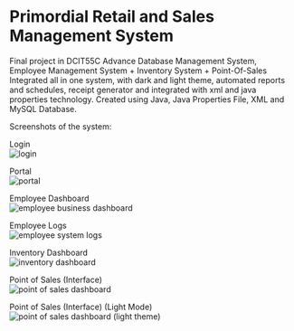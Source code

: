 # Primordial Retail and Sales Management System
Final project in DCIT55C Advance Database Management System, Employee Management System + Inventory System + Point-Of-Sales Integrated all in one system, with dark and light theme, automated reports and schedules, receipt generator and integrated with xml and java properties technology. Created using Java, Java Properties File, XML and MySQL Database.

Screenshots of the system:

Login<br />
![login](https://user-images.githubusercontent.com/55197203/117822189-e7e42e80-b29e-11eb-878f-d43a423ea3e9.JPG)

Portal<br />
![portal](https://user-images.githubusercontent.com/55197203/117822226-f2062d00-b29e-11eb-93e9-7bedd2fe1b87.JPG)

Employee Dashboard<br />
![employee business dashboard](https://user-images.githubusercontent.com/55197203/120976049-8a130b80-c7a4-11eb-8a91-b11926f13055.JPG)

Employee Logs<br />
![employee system logs](https://user-images.githubusercontent.com/55197203/120976107-97c89100-c7a4-11eb-8428-4b1f19eadc37.JPG)

Inventory Dashboard<br />
![inventory dashboard](https://user-images.githubusercontent.com/55197203/117822345-0fd39200-b29f-11eb-96fe-5107c167e5d3.JPG)

Point of Sales (Interface)<br />
![point of sales dashboard](https://user-images.githubusercontent.com/55197203/117822430-24178f00-b29f-11eb-9b6d-9b6e54388f57.JPG)

Point of Sales (Interface) (Light Mode)<br />
![point of sales dashboard (light theme)](https://user-images.githubusercontent.com/55197203/120975686-196bef00-c7a4-11eb-97b1-6bc3bb354830.JPG)

